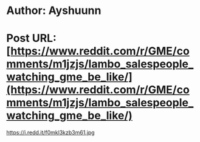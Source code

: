 # Author: Ayshuunn
# Post URL: [https://www.reddit.com/r/GME/comments/m1jzjs/lambo_salespeople_watching_gme_be_like/](https://www.reddit.com/r/GME/comments/m1jzjs/lambo_salespeople_watching_gme_be_like/)


https://i.redd.it/f0mkl3kzb3m61.jpg